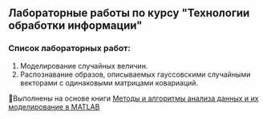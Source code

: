## Лабораторные работы по курсу "Технологии обработки информации"
### Список лабораторных работ:
1. Моделирование случайных величин.
2. Распознавание образов, описываемых гауссовскими случайными векторами с одинаковыми матрицами ковариаций.

:blue_book:Выполнены на основе книги [Методы и алгоритмы анализа данных и их моделирование в MATLAB](http://www.bhv.ru/books/book.php?id=194641)
